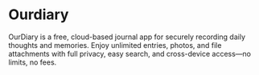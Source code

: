 # Ourdiary
OurDiary is a free, cloud-based journal app for securely recording daily thoughts and memories. Enjoy unlimited entries, photos, and file attachments with full privacy, easy search, and cross-device access—no limits, no fees.
